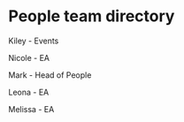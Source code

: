 # People team directory

Kiley - Events

Nicole - EA

Mark - Head of People

Leona - EA

Melissa - EA

